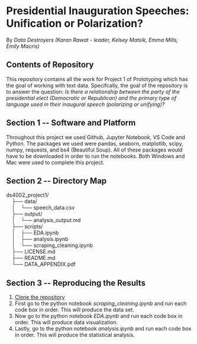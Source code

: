 # Presidential Inauguration Speeches: Unification or Polarization? 
By _Data Destroyers (Karan Rawat - leader, Kelsey Matsik, Emma Mills, Emily Macris)_



## Contents of Repository
This repository contains all the work for Project 1 of Prototyping which has the goal of working with text data. Specifcally, the goal of the repository is to answer the question: 
_Is there a relationship between the party of the presidential elect (Democratic or Republican) and the primary type of language used in their inaugural speech (polarizing or unifying)?_<br>




## Section 1 -- Software and Platform
Throughout this project we used Github, Jupyter Notebook, VS Code and Python. The packages we used were pandas, seaborn, matplotlib, scipy, numpy, requests, and bs4 (Beautiful Soup). 
All of these packages would have to be downloaded in order to run the notebooks. Both Windows and Mac were used to complete this project. 

## Section 2 -- Directory Map
ds4002_project1/<br>
&nbsp;&nbsp;&nbsp;&nbsp;├── data/<br>
&nbsp;&nbsp;&nbsp;&nbsp;│&nbsp;&nbsp;&nbsp;&nbsp;└── speech_data.csv<br>
&nbsp;&nbsp;&nbsp;&nbsp;├── output/<br>
&nbsp;&nbsp;&nbsp;&nbsp;│&nbsp;&nbsp;&nbsp;&nbsp;└── analysis_output.md<br>
&nbsp;&nbsp;&nbsp;&nbsp;├── scripts/<br>
&nbsp;&nbsp;&nbsp;&nbsp;│&nbsp;&nbsp;&nbsp;&nbsp;├── EDA.ipynb<br>
&nbsp;&nbsp;&nbsp;&nbsp;│&nbsp;&nbsp;&nbsp;&nbsp;├── analysis.ipynb<br>
&nbsp;&nbsp;&nbsp;&nbsp;│&nbsp;&nbsp;&nbsp;&nbsp;└── scraping_cleaning.ipynb<br>
&nbsp;&nbsp;&nbsp;&nbsp;├── LICENSE.md<br>
&nbsp;&nbsp;&nbsp;&nbsp;├── README.md<br>
&nbsp;&nbsp;&nbsp;&nbsp;└── DATA_APPENDIX.pdf<br>



## Section 3 -- Reproducing the Results

1. [Clone the repository](https://github.com/KaranRawatUVA/ds4002_project1.git)
2. First go to the python notebook _scraping_cleaning.ipynb_ and run each code box in order. This will produce the data set.
4. Now go to the python notebook _EDA.ipynb_ and run each code box in order. This will produce data visualization.
5. Lastly, go to the python notebook _analysis.ipynb_ and run each code box in order. This will produce the statistical analysis. 
